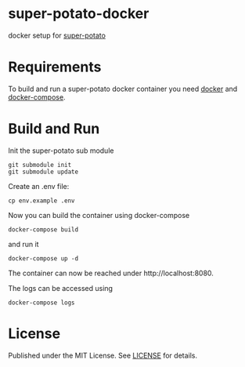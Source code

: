 # super-potato-docker
docker setup for [super-potato](https://github.com/cleptric/super-potato)

# Requirements
To build and run a super-potato docker container you need [docker](https://docs.docker.com/get-docker/) and [docker-compose](https://docs.docker.com/compose/install/).

# Build and Run
Init the super-potato sub module
```
git submodule init
git submodule update
```

Create an .env file:
```
cp env.example .env
```

Now you can build the container using docker-compose
```
docker-compose build
```
and run it
```
docker-compose up -d
```

The container can now be reached under http://localhost:8080.

The logs can be accessed using
```
docker-compose logs
```

# License
Published under the MIT License. See [LICENSE](./LICENSE) for details.